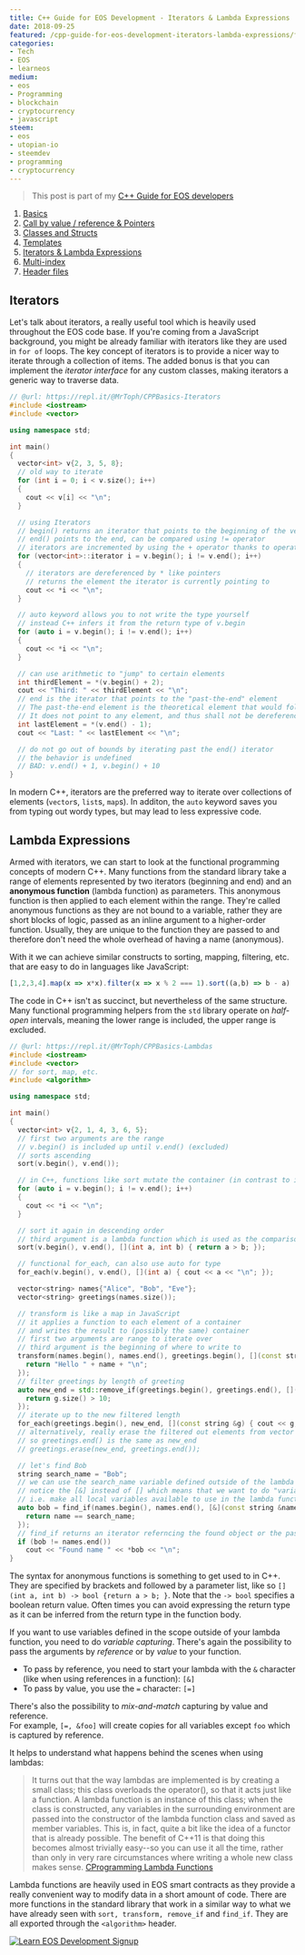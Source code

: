 ```yaml
---
title: C++ Guide for EOS Development - Iterators & Lambda Expressions
date: 2018-09-25
featured: /cpp-guide-for-eos-development-iterators-lambda-expressions/featured.png
categories:
- Tech
- EOS
- learneos
medium:
- eos
- Programming
- blockchain
- cryptocurrency
- javascript
steem:
- eos
- utopian-io
- steemdev
- programming
- cryptocurrency
---
```


> This post is part of my [C++ Guide for EOS developers](/categories/learneos)

1. [Basics](/cpp-guide-for-eos-development-basics/)
1. [Call by value / reference & Pointers](/cpp-guide-for-eos-development-call-by-value-reference/)
1. [Classes and Structs](/cpp-guide-for-eos-development-classes-and-structs/)
1. [Templates](/cpp-guide-for-eos-development-templates)
1. [Iterators & Lambda Expressions](/cpp-guide-for-eos-development-iterators-lambda-expressions)
1. [Multi-index](/cpp-guide-for-eos-development-multi-index)
1. [Header files](/cpp-guide-for-eos-development-header-files)

## Iterators

Let's talk about iterators, a really useful tool which is heavily used throughout the EOS code base.
If you're coming from a JavaScript background, you might be already familiar with iterators like they are used in `for of` loops.
The key concept of iterators is to provide a nicer way to iterate through a collection of items.
The added bonus is that you can implement the _iterator interface_ for any custom classes, making iterators a generic way to traverse data.

```cpp
// @url: https://repl.it/@MrToph/CPPBasics-Iterators
#include <iostream>
#include <vector>

using namespace std;

int main()
{
  vector<int> v{2, 3, 5, 8};
  // old way to iterate
  for (int i = 0; i < v.size(); i++)
  {
    cout << v[i] << "\n";
  }

  // using Iterators
  // begin() returns an iterator that points to the beginning of the vector
  // end() points to the end, can be compared using != operator
  // iterators are incremented by using the + operator thanks to operator-overloading
  for (vector<int>::iterator i = v.begin(); i != v.end(); i++)
  {
    // iterators are dereferenced by * like pointers
    // returns the element the iterator is currently pointing to
    cout << *i << "\n";
  }

  // auto keyword allows you to not write the type yourself
  // instead C++ infers it from the return type of v.begin
  for (auto i = v.begin(); i != v.end(); i++)
  {
    cout << *i << "\n";
  }

  // can use arithmetic to "jump" to certain elements
  int thirdElement = *(v.begin() + 2);
  cout << "Third: " << thirdElement << "\n";
  // end is the iterator that points to the "past-the-end" element
  // The past-the-end element is the theoretical element that would follow the last element in the vector.
  // It does not point to any element, and thus shall not be dereferenced.
  int lastElement = *(v.end() - 1);
  cout << "Last: " << lastElement << "\n";

  // do not go out of bounds by iterating past the end() iterator
  // the behavior is undefined
  // BAD: v.end() + 1, v.begin() + 10
}

```

In modern C++, iterators are the preferred way to iterate over collections of elements (`vector`s, `list`s, `map`s).
In additon, the `auto` keyword saves you from typing out wordy types, but may lead to less expressive code.

## Lambda Expressions

Armed with iterators, we can start to look at the functional programming concepts of modern C++.
Many functions from the standard library take a range of elements represented by two iterators (beginning and end) and an **anonymous function** (lambda function) as parameters.
This anonymous function is then applied to each element within the range.
They're called anonymous functions as they are not bound to a variable, rather they are short blocks of logic, passed as an inline argument to a higher-order function.
Usually, they are unique to the function they are passed to and therefore don't need the whole overhead of having a name (anonymous).

With it we can achieve similar constructs to sorting, mapping, filtering, etc. that are easy to do in languages like JavaScript:

```js
[1,2,3,4].map(x => x*x).filter(x => x % 2 === 1).sort((a,b) => b - a)
```

The code in C++ isn't as succinct, but nevertheless of the same structure.
Many functional programming helpers from the `std` library operate on _half-open_ intervals, meaning the lower range is included, the upper range is excluded.

```cpp
// @url: https://repl.it/@MrToph/CPPBasics-Lambdas
#include <iostream>
#include <vector>
// for sort, map, etc.
#include <algorithm>

using namespace std;

int main()
{
  vector<int> v{2, 1, 4, 3, 6, 5};
  // first two arguments are the range
  // v.begin() is included up until v.end() (excluded)
  // sorts ascending
  sort(v.begin(), v.end());

  // in C++, functions like sort mutate the container (in contrast to immutability and returning new arrays in other languages)
  for (auto i = v.begin(); i != v.end(); i++)
  {
    cout << *i << "\n";
  }

  // sort it again in descending order
  // third argument is a lambda function which is used as the comparison for the sort
  sort(v.begin(), v.end(), [](int a, int b) { return a > b; });

  // functional for_each, can also use auto for type
  for_each(v.begin(), v.end(), [](int a) { cout << a << "\n"; });

  vector<string> names{"Alice", "Bob", "Eve"};
  vector<string> greetings(names.size());

  // transform is like a map in JavaScript
  // it applies a function to each element of a container
  // and writes the result to (possibly the same) container
  // first two arguments are range to iterate over
  // third argument is the beginning of where to write to
  transform(names.begin(), names.end(), greetings.begin(), [](const string &name) {
    return "Hello " + name + "\n";
  });
  // filter greetings by length of greeting
  auto new_end = std::remove_if(greetings.begin(), greetings.end(), [](const string &g) {
    return g.size() > 10;
  });
  // iterate up to the new filtered length
  for_each(greetings.begin(), new_end, [](const string &g) { cout << g; });
  // alternatively, really erase the filtered out elements from vector
  // so greetings.end() is the same as new_end
  // greetings.erase(new_end, greetings.end());

  // let's find Bob
  string search_name = "Bob";
  // we can use the search_name variable defined outside of the lambda scope
  // notice the [&] instead of [] which means that we want to do "variable capturing"
  // i.e. make all local variables available to use in the lambda function
  auto bob = find_if(names.begin(), names.end(), [&](const string &name) {
    return name == search_name;
  });
  // find_if returns an iterator referncing the found object or the past-the-end iterator if nothing was found
  if (bob != names.end())
    cout << "Found name " << *bob << "\n";
}

```

The syntax for anonymous functions is something to get used to in C++.
They are specified by brackets and followed by a parameter list, like so `[](int a, int b) -> bool {return a > b; }`.
Note that the `-> bool` specifies a boolean return value. Often times you can avoid expressing the return type as it can be inferred from the return type in the function body.

If you want to use variables defined in the scope outside of your lambda function, you need to do _variable capturing_.
There's again the possibility to pass the arguments by _reference_ or by _value_ to your function.

* To pass by reference, you need to start your lambda with the `&` character (like when using references in a function): `[&]`
* To pass by value, you use the `=` character: `[=]`

There's also the possibility to _mix-and-match_ capturing by value and reference.  
For example, `[=, &foo]` will create copies for all variables except `foo` which is captured by reference.

It helps to understand what happens behind the scenes when using lambdas:

> It turns out that the way lambdas are implemented is by creating a small class; this class overloads the operator(), so that it acts just like a function. A lambda function is an instance of this class; when the class is constructed, any variables in the surrounding environment are passed into the constructor of the lambda function class and saved as member variables. This is, in fact, quite a bit like the idea of a functor that is already possible. The benefit of C++11 is that doing this becomes almost trivially easy--so you can use it all the time, rather than only in very rare circumstances where writing a whole new class makes sense. [CProgramming Lambda Functions](https://www.cprogramming.com/c++11/c++11-lambda-closures.html)

Lambda functions are heavily used in EOS smart contracts as they provide a really convenient way to modify data in a short amount of code.
There are more functions in the standard library that work in a similar way to what we have already seen with `sort, transform, remove_if` and `find_if`.
They are all exported through the `<algorithm>` header.

[![Learn EOS Development Signup](https://cmichel.io/images/learneos_subscribe.png)](https://learneos.dev#modal)
